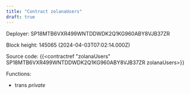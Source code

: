 ```yaml
---
title: "Contract zolanaUsers"
draft: true
---
```

Deployer: SP18MTB6VXR499WNTDDWDK2Q1KG960ABY8VJB37ZR


 



Block height: 145065 (2024-04-03T07:02:14.000Z)

Source code: {{<contractref "zolanaUsers" SP18MTB6VXR499WNTDDWDK2Q1KG960ABY8VJB37ZR zolanaUsers>}}

Functions:

* trans _private_
